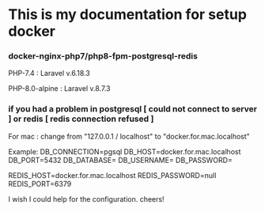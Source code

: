 # This is my documentation for setup docker

### docker-nginx-php7/php8-fpm-postgresql-redis
PHP-7.4 : Laravel v.6.18.3

PHP-8.0-alpine : Laravel v.8.7.3

### if you had a problem in postgresql [ could not connect to server ] or redis [ redis connection refused ]
For mac : change from "127.0.0.1 / localhost" to "docker.for.mac.localhost"

Example:
DB_CONNECTION=pgsql
DB_HOST=docker.for.mac.localhost
DB_PORT=5432
DB_DATABASE=<db name>
DB_USERNAME=<db username>
DB_PASSWORD=<db password>
  
REDIS_HOST=docker.for.mac.localhost
REDIS_PASSWORD=null
REDIS_PORT=6379


I wish I could help for the configuration. cheers!
